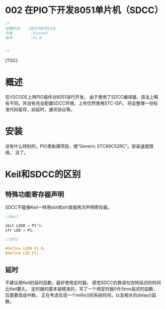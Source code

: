 # 002 在PIO下开发8051单片机（SDCC）

```c
/*
创建时间   :2022年4月14日
作者        :Vincent
版本        :V1.0


*/
```

[TOC]

# 概述

在VSCODE上用PIO插件对8051进行开发。
由于使用了SDCC编译器，语法上略有不同。并没有完全配置SDCC环境，上传仍然使用STC-ISP。
将会整理一份标准代码留存，如延时，通讯协议等。

# 安装

没有什么特别的，PIO里新建项目，搜“Generic STC89C52RC”。安装速度随缘。
没了。

# Keil和SDCC的区别

## 特殊功能寄存器声明

SDCC不能像Keil一样用sbit和sfr直接再次声明寄存器。

```c
//Keil

sbit LED0 = P1^0;
sfr LED = P1;

//SDCC

#define LED0 P1_0;
#define LED P1;
```

## 延时

不建议用Keil的延时函数，最好使用定时器。
感觉SDCC的靠语句空转延迟的时间比Keil要久。
定时器的基本是精准的，写了一个用定时器0作为ms延迟的函数，后面要改成中断。
正在考虑实现一个millis()的系统时间，以及相关的delay()函数。